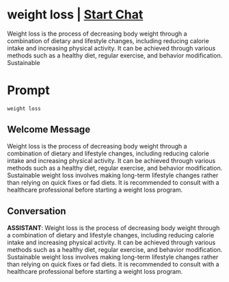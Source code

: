 

# weight loss | [Start Chat](https://gptcall.net/chat.html?data=%7B%22contact%22%3A%7B%22id%22%3A%22O60I9Zivkt_W37bu6eSTF%22%2C%22flow%22%3Atrue%7D%7D)
Weight loss is the process of decreasing body weight through a combination of dietary and lifestyle changes, including reducing calorie intake and increasing physical activity. It can be achieved through various methods such as a healthy diet, regular exercise, and behavior modification. Sustainable

# Prompt

```
weight loss
```

## Welcome Message
Weight loss is the process of decreasing body weight through a combination of dietary and lifestyle changes, including reducing calorie intake and increasing physical activity. It can be achieved through various methods such as a healthy diet, regular exercise, and behavior modification. Sustainable weight loss involves making long-term lifestyle changes rather than relying on quick fixes or fad diets. It is recommended to consult with a healthcare professional before starting a weight loss program.

## Conversation

**ASSISTANT**: Weight loss is the process of decreasing body weight through a combination of dietary and lifestyle changes, including reducing calorie intake and increasing physical activity. It can be achieved through various methods such as a healthy diet, regular exercise, and behavior modification. Sustainable weight loss involves making long-term lifestyle changes rather than relying on quick fixes or fad diets. It is recommended to consult with a healthcare professional before starting a weight loss program.

